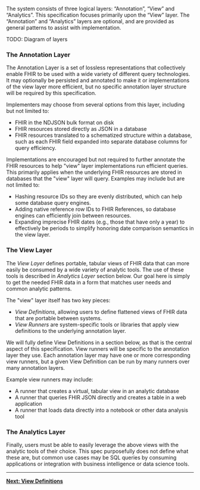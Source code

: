The system consists of three logical layers: “Annotation”, “View” and “Analytics”. This specification focuses primarily upon the “View” layer. The “Annotation” and “Analytics” layers are optional, and are provided as general patterns to assist with implementation.

TODO: Diagram of layers

### The Annotation Layer
The Annotation Layer is a set of lossless representations that collectively enable FHIR
to be used with a wide variety of different query technologies. It may
optionally be persisted and annotated to make it or implementations of the view
layer more efficient, but no specific annotation layer structure will be required by
this specification.

Implementers may choose from several options from this layer, including but
not limited to:

* FHIR in the NDJSON bulk format on disk
* FHIR resources stored directly as JSON in a database
* FHIR resources translated to a schematized structure within a database,
such as each FHIR field expanded into separate database columns for query
efficiency.

Implementations are encouraged but not required to further annotate the FHIR
resources to help "view" layer implementations run efficient queries. This
primarily applies when the underlying FHIR resources are stored in databases
that the "view" layer will query. Examples may include but are not limited to:

* Hashing resource IDs so they are evenly distributed, which can help some
database query engines.
* Adding native reference row IDs to FHIR References, so database engines can
efficiently join between resources.
* Expanding imprecise FHIR dates (e.g., those that have only a year) to
effectively be periods to simplify honoring date comparison semantics in the view layer.

### The View Layer
The *View Layer* defines portable, tabular views of FHIR data that can more easily
be consumed by a wide variety of analytic tools. The use of these tools is
described in *Analytics Layer* section below. Our goal here is simply to get
the needed FHIR data in a form that matches user needs and common analytic
patterns.

The "view" layer itself has two key pieces:

* *View Definitions*, allowing users to define flattened views of FHIR data that
are portable between systems.
* *View Runners* are system-specific tools or libraries that apply view definitions to
the underlying annotation layer.

We will fully define View Definitions in a section below, as that is the central
aspect of this specification. View runners will be specific to the annotation
layer they use. Each annotation layer may have one or more corresponding view
runners, but a given View Definition can be run by many runners over many
annotation layers.

Example view runners may include:

* A runner that creates a virtual, tabular view in an analytic database
* A runner that queries FHIR JSON directly and creates a table in a web application
* A runner that loads data directly into a notebook or other data analysis tool


### The Analytics Layer

Finally, users must be able to easily leverage the above views with the analytic
tools of their choice. This spec purposefully does not define what these are,
but common use cases may be SQL queries by consuming applications or integration
with business intelligence or data science tools.

---

**[Next: View Definitions](view-definition.html)**
